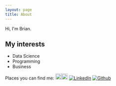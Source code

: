 ```yaml
---
layout: page
title: About
---
```


Hi, I'm Brian.

## My interests

* Data Science
* Programming
* Business

Places you can find me:
<a href="http://www.linkedin.com/in/brianheng"><img src="http://wukaiyuan.github.io/wukaiyuan.github.io/public/social-1_round-linkedin.svg" width="20"/></a><a href="http://github.com/wukaiyuan"><img src="http://wukaiyuan.github.io/wukaiyuan.github.io/public/social-1_round-github.svg" width="20"/></a>
[![LinkedIn](http://wukaiyuan.github.io/wukaiyuan.github.io/public/social-1_round-linkedin.svg)](http://www.linkedin.com/in/brianheng) 
[![Github](http://wukaiyuan.github.io/wukaiyuan.github.io/public/social-1_round-github.svg)](http://github.com/wukaiyuan)
